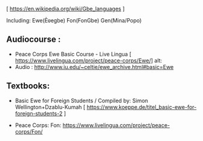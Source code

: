 
[ https://en.wikipedia.org/wiki/Gbe_languages ]

Including: Ewe(Èʋegbe) Fon(FonGbe) Gen(Mina/Popo) 

## Audiocourse : 
+ Peace Corps Ewe Basic Course - Live Lingua
[ https://www.livelingua.com/project/peace-corps/Ewe/]
alt:
+ Audio : http://www.iu.edu/~celtie/ewe_archive.html#basic=Ewe

## Textbooks:
 + Basic Ewe for Foreign Students / Compiled by: Simon Wellington+Dzablu-Kumah
  [ https://www.koeppe.de/titel_basic-ewe-for-foreign-students-2 ] 

+ Peace Corps: Fon: https://www.livelingua.com/project/peace-corps/Fon/

